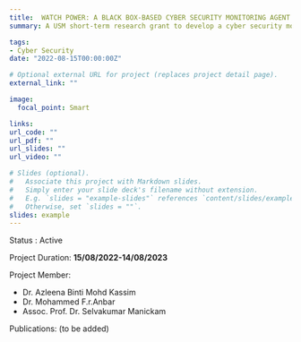 ```yaml
---
title:  WATCH POWER: A BLACK BOX-BASED CYBER SECURITY MONITORING AGENT DEVICE.
summary: A USM short-term research grant to develop a cyber security monitoring agent device. 

tags:
- Cyber Security
date: "2022-08-15T00:00:00Z"

# Optional external URL for project (replaces project detail page).
external_link: ""

image:
  focal_point: Smart

links:
url_code: ""
url_pdf: ""
url_slides: ""
url_video: ""

# Slides (optional).
#   Associate this project with Markdown slides.
#   Simply enter your slide deck's filename without extension.
#   E.g. `slides = "example-slides"` references `content/slides/example-slides.md`.
#   Otherwise, set `slides = ""`.
slides: example
---
```


Status : Active

Project Duration: **15/08/2022-14/08/2023**
   
Project Member:
- Dr. Azleena Binti Mohd Kassim
- Dr. Mohammed F.r.Anbar
- Assoc. Prof. Dr. Selvakumar Manickam

Publications:
(to be added)